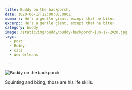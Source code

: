 ```yaml
---
title: Buddy on the backporch.
date: 2020-06-17T12:00:00.000Z
summary: He's a gentle giant, except that he bites.
excerpt: He's a gentle giant, except that he bites.
category: buddy
image: /static/img/buddy/buddy-backporch-jun-17-2020.jpg
tags:
  - post 
  - Buddy
  - cats
  - New Orleans

---
```


![Buddy on the backporch](/static/img/buddy/buddy-backporch-jun-17-2020.jpg "Buddy on the backporch")

Squinting and biting, those are his life skills.